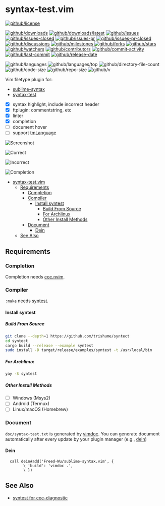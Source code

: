 # syntax-test.vim

[![github/license](https://shields.io/github/license/Freed-Wu/sublime-syntax.vim)](https://github.com/Freed-Wu/sublime-syntax.vim/blob/master/LICENSE)

[![github/downloads](https://shields.io/github/downloads/Freed-Wu/sublime-syntax.vim/total)](https://github.com/Freed-Wu/sublime-syntax.vim/releases)
[![github/downloads/latest](https://shields.io/github/downloads/Freed-Wu/sublime-syntax.vim/latest/total)](https://github.com/Freed-Wu/sublime-syntax.vim/releases/latest)
[![github/issues](https://shields.io/github/issues/Freed-Wu/sublime-syntax.vim)](https://github.com/Freed-Wu/sublime-syntax.vim/issues)
[![github/issues-closed](https://shields.io/github/issues-closed/Freed-Wu/sublime-syntax.vim)](https://github.com/Freed-Wu/sublime-syntax.vim/issues?q=is%3Aissue+is%3Aclosed)
[![github/issues-pr](https://shields.io/github/issues-pr/Freed-Wu/sublime-syntax.vim)](https://github.com/Freed-Wu/sublime-syntax.vim/pulls)
[![github/issues-pr-closed](https://shields.io/github/issues-pr-closed/Freed-Wu/sublime-syntax.vim)](https://github.com/Freed-Wu/sublime-syntax.vim/pulls?q=is%3Apr+is%3Aclosed)
[![github/discussions](https://shields.io/github/discussions/Freed-Wu/sublime-syntax.vim)](https://github.com/Freed-Wu/sublime-syntax.vim/discussions)
[![github/milestones](https://shields.io/github/milestones/all/Freed-Wu/sublime-syntax.vim)](https://github.com/Freed-Wu/sublime-syntax.vim/milestones)
[![github/forks](https://shields.io/github/forks/Freed-Wu/sublime-syntax.vim)](https://github.com/Freed-Wu/sublime-syntax.vim/network/members)
[![github/stars](https://shields.io/github/stars/Freed-Wu/sublime-syntax.vim)](https://github.com/Freed-Wu/sublime-syntax.vim/stargazers)
[![github/watchers](https://shields.io/github/watchers/Freed-Wu/sublime-syntax.vim)](https://github.com/Freed-Wu/sublime-syntax.vim/watchers)
[![github/contributors](https://shields.io/github/contributors/Freed-Wu/sublime-syntax.vim)](https://github.com/Freed-Wu/sublime-syntax.vim/graphs/contributors)
[![github/commit-activity](https://shields.io/github/commit-activity/w/Freed-Wu/sublime-syntax.vim)](https://github.com/Freed-Wu/sublime-syntax.vim/graphs/commit-activity)
[![github/last-commit](https://shields.io/github/last-commit/Freed-Wu/sublime-syntax.vim)](https://github.com/Freed-Wu/sublime-syntax.vim/commits)
[![github/release-date](https://shields.io/github/release-date/Freed-Wu/sublime-syntax.vim)](https://github.com/Freed-Wu/sublime-syntax.vim/releases/latest)

![github/languages](https://shields.io/github/languages/count/Freed-Wu/sublime-syntax.vim)
![github/languages/top](https://shields.io/github/languages/top/Freed-Wu/sublime-syntax.vim)
![github/directory-file-count](https://shields.io/github/directory-file-count/Freed-Wu/sublime-syntax.vim)
![github/code-size](https://shields.io/github/languages/code-size/Freed-Wu/sublime-syntax.vim)
![github/repo-size](https://shields.io/github/repo-size/Freed-Wu/sublime-syntax.vim)
![github/v](https://shields.io/github/v/release/Freed-Wu/sublime-syntax.vim)

Vim filetype plugin for:

- [sublime-syntax](http://www.sublimetext.com/docs/syntax.html)
- [syntax-test](http://www.sublimetext.com/docs/syntax.html#testing)

- [x] syntax highlight, include incorrect header
- [x] ftplugin: commentstring, etc
- [x] linter
- [x] completion
- [ ] document hover
- [ ] support [tmLanguage](https://macromates.com/manual/en/language_grammars)

![Screenshot](https://user-images.githubusercontent.com/32936898/194713936-8ea3403f-8133-4c75-876f-9d68bc145123.png)

![Correct](https://user-images.githubusercontent.com/32936898/194894921-0f9167a8-a297-4719-986f-93298111963a.png)

![Incorrect](https://user-images.githubusercontent.com/32936898/194894923-9b82fd5f-2f13-4651-abe5-1a645e737671.png)

![Completion](https://user-images.githubusercontent.com/32936898/194894911-0da392fd-59af-429c-8683-d9ee06bc3963.png)

<!-- mdformat-toc start --slug=github --no-anchors --maxlevel=6 --minlevel=1 -->

- [syntax-test.vim](#syntax-testvim)
  - [Requirements](#requirements)
    - [Completion](#completion)
    - [Compiler](#compiler)
      - [Install syntest](#install-syntest)
        - [Build From Source](#build-from-source)
        - [For Archlinux](#for-archlinux)
        - [Other Install Methods](#other-install-methods)
    - [Document](#document)
      - [Dein](#dein)
  - [See Also](#see-also)

<!-- mdformat-toc end -->

## Requirements

### Completion

Completion needs [coc.nvim](https://github.com/neoclide/coc.nvim).

### Compiler

`:make` needs [syntest](https://github.com/trishume/syntect).

#### Install syntest

##### Build From Source

```sh
git clone --depth=1 https://github.com/trishume/syntect
cd syntect
cargo build --release --example syntest
sudo install -D target/release/examples/syntest -t /usr/local/bin
```

##### For Archlinux

```sh
yay -S syntest
```

##### Other Install Methods

- [ ] Windows (Msys2)
- [ ] Android (Termux)
- [ ] Linux/macOS (Homebrew)

### Document

`doc/syntax-test.txt` is generated by [vimdoc](https://github.com/google/vimdoc).
You can generate document automatically after every update by your plugin
manager (e.g., [dein](https://github.com/Shougo/dein.vim))

#### Dein

```vim
  call dein#add('Freed-Wu/sublime-syntax.vim', {
        \ 'build': 'vimdoc .',
        \ })
```

## See Also

- [syntest for coc-diagnostic](https://github.com/iamcco/coc-diagnostic/pull/136)
